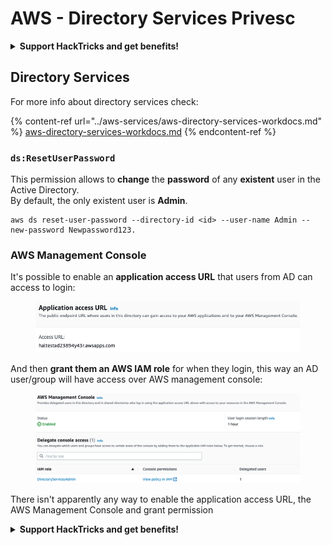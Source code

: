 # AWS - Directory Services Privesc

<details>

<summary><strong>Support HackTricks and get benefits!</strong></summary>

* If you want to see your **company advertised in HackTricks** or if you want access to the **latest version of the PEASS or download HackTricks in PDF** Check the [**SUBSCRIPTION PLANS**](https://github.com/sponsors/carlospolop)!
* Get the [**official PEASS & HackTricks swag**](https://peass.creator-spring.com)
* Discover [**The PEASS Family**](https://opensea.io/collection/the-peass-family), our collection of exclusive [**NFTs**](https://opensea.io/collection/the-peass-family)
* **Join the** 💬 [**Discord group**](https://discord.gg/hRep4RUj7f) or the [**telegram group**](https://t.me/peass) or **follow** me on **Twitter** 🐦 [**@carlospolopm**](https://twitter.com/carlospolopm)**.**
* **Share your hacking tricks by submitting PRs to the** [**HackTricks**](https://github.com/carlospolop/hacktricks) and [**HackTricks Cloud**](https://github.com/carlospolop/hacktricks-cloud) github repos.

</details>

## Directory Services

For more info about directory services check:

{% content-ref url="../aws-services/aws-directory-services-workdocs.md" %}
[aws-directory-services-workdocs.md](../aws-services/aws-directory-services-workdocs.md)
{% endcontent-ref %}

### `ds:ResetUserPassword`

This permission allows to **change** the **password** of any **existent** user in the Active Directory.\
By default, the only existent user is **Admin**.

```
aws ds reset-user-password --directory-id <id> --user-name Admin --new-password Newpassword123.
```

### AWS Management Console

It's possible to enable an **application access URL** that users from AD can access to login:

<figure><img src="../../../.gitbook/assets/image (16).png" alt=""><figcaption></figcaption></figure>

And then **grant them an AWS IAM role** for when they login, this way an AD user/group will have access over AWS management console:

<figure><img src="../../../.gitbook/assets/image.png" alt=""><figcaption></figcaption></figure>

There isn't apparently any way to enable the application access URL, the AWS Management Console and grant permission

<details>

<summary><strong>Support HackTricks and get benefits!</strong></summary>

* If you want to see your **company advertised in HackTricks** or if you want access to the **latest version of the PEASS or download HackTricks in PDF** Check the [**SUBSCRIPTION PLANS**](https://github.com/sponsors/carlospolop)!
* Get the [**official PEASS & HackTricks swag**](https://peass.creator-spring.com)
* Discover [**The PEASS Family**](https://opensea.io/collection/the-peass-family), our collection of exclusive [**NFTs**](https://opensea.io/collection/the-peass-family)
* **Join the** 💬 [**Discord group**](https://discord.gg/hRep4RUj7f) or the [**telegram group**](https://t.me/peass) or **follow** me on **Twitter** 🐦 [**@carlospolopm**](https://twitter.com/carlospolopm)**.**
* **Share your hacking tricks by submitting PRs to the** [**HackTricks**](https://github.com/carlospolop/hacktricks) and [**HackTricks Cloud**](https://github.com/carlospolop/hacktricks-cloud) github repos.

</details>
